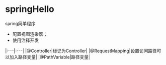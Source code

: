 # springHello
spring简单程序
+ 配置视图渲染器；
+ 使用注释开发

|:---|:---|
|@Controller|标记为Controller|
|@RequestMapping|设置访问路径可以加入路径变量|
|@PathVariable|路径变量|

  
